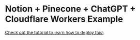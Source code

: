 # Notion + Pinecone + ChatGPT + Cloudflare Workers Example

[Check out the tutorial to learn how to deploy this!](https://developers.cloudflare.com/workers/tutorials/create-a-chatgpt-powered-search-plugin)
